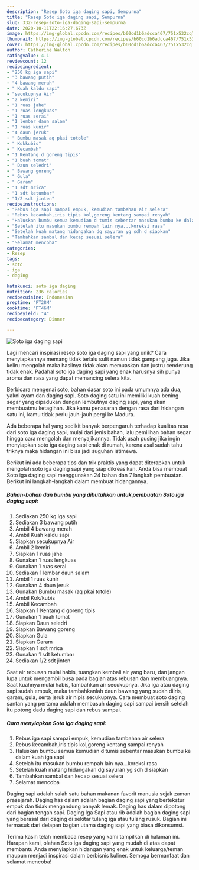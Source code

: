 ```yaml
---
description: "Resep Soto iga daging sapi, Sempurna"
title: "Resep Soto iga daging sapi, Sempurna"
slug: 332-resep-soto-iga-daging-sapi-sempurna
date: 2020-10-11T22:16:27.673Z
image: https://img-global.cpcdn.com/recipes/b60cd1b6adcca467/751x532cq70/soto-iga-daging-sapi-foto-resep-utama.jpg
thumbnail: https://img-global.cpcdn.com/recipes/b60cd1b6adcca467/751x532cq70/soto-iga-daging-sapi-foto-resep-utama.jpg
cover: https://img-global.cpcdn.com/recipes/b60cd1b6adcca467/751x532cq70/soto-iga-daging-sapi-foto-resep-utama.jpg
author: Catherine Walton
ratingvalue: 4.1
reviewcount: 12
recipeingredient:
- "250 kg iga sapi"
- "3 bawang putih"
- "4 bawang merah"
- " Kuah kaldu sapi"
- "secukupnya Air"
- "2 kemiri"
- "1 ruas jahe"
- "1 ruas lengkuas"
- "1 ruas serai"
- "1 lembar daun salam"
- "1 ruas kunir"
- "4 daun jeruk"
- " Bumbu masak aq pkai totole"
- " Kokkubis"
- " Kecambah"
- "1 Kentang d goreng tipis"
- "1 buah tomat"
- " Daun seledri"
- " Bawang goreng"
- " Gula"
- " Garam"
- "1 sdt mrica"
- "1 sdt ketumbar"
- "1/2 sdt jinten"
recipeinstructions:
- "Rebus iga sapi sampai empuk, kemudian tambahan air selera"
- "Rebus kecambah,iris tipis kol,goreng kentang sampai renyah"
- "Haluskan bumbu semua kemudian d tumis sebentar masukan bumbu ke dalam kuah iga sapi"
- "Setelah itu masukan bumbu rempah lain nya...koreksi rasa"
- "Setelah kuah matang hidangakan dg sayuran yg sdh d siapkan"
- "Tambahkan sambal dan kecap sesuai selera"
- "Selamat mencoba"
categories:
- Resep
tags:
- soto
- iga
- daging

katakunci: soto iga daging 
nutrition: 236 calories
recipecuisine: Indonesian
preptime: "PT28M"
cooktime: "PT46M"
recipeyield: "4"
recipecategory: Dinner

---
```



![Soto iga daging sapi](https://img-global.cpcdn.com/recipes/b60cd1b6adcca467/751x532cq70/soto-iga-daging-sapi-foto-resep-utama.jpg)

Lagi mencari inspirasi resep soto iga daging sapi yang unik? Cara menyiapkannya memang tidak terlalu sulit namun tidak gampang juga. Jika keliru mengolah maka hasilnya tidak akan memuaskan dan justru cenderung tidak enak. Padahal soto iga daging sapi yang enak harusnya sih punya aroma dan rasa yang dapat memancing selera kita.

Berbicara mengenai soto, bahan dasar soto ini pada umumnya ada dua, yakni ayam dan daging sapi. Soto daging satu ini memiliki kuah bening segar yang dipadukan dengan lembutnya daging sapi, yang akan membuatmu ketagihan. Jika kamu penasaran dengan rasa dari hidangan satu ini, kamu tidak perlu jauh-jauh pergi ke Madura.

Ada beberapa hal yang sedikit banyak berpengaruh terhadap kualitas rasa dari soto iga daging sapi, mulai dari jenis bahan, lalu pemilihan bahan segar hingga cara mengolah dan menyajikannya. Tidak usah pusing jika ingin menyiapkan soto iga daging sapi enak di rumah, karena asal sudah tahu triknya maka hidangan ini bisa jadi suguhan istimewa.


Berikut ini ada beberapa tips dan trik praktis yang dapat diterapkan untuk mengolah soto iga daging sapi yang siap dikreasikan. Anda bisa membuat Soto iga daging sapi menggunakan 24 bahan dan 7 langkah pembuatan. Berikut ini langkah-langkah dalam membuat hidangannya.

<!--inarticleads1-->

##### Bahan-bahan dan bumbu yang dibutuhkan untuk pembuatan Soto iga daging sapi:

1. Sediakan 250 kg iga sapi
1. Sediakan 3 bawang putih
1. Ambil 4 bawang merah
1. Ambil  Kuah kaldu sapi
1. Siapkan secukupnya Air
1. Ambil 2 kemiri
1. Siapkan 1 ruas jahe
1. Gunakan 1 ruas lengkuas
1. Gunakan 1 ruas serai
1. Sediakan 1 lembar daun salam
1. Ambil 1 ruas kunir
1. Gunakan 4 daun jeruk
1. Gunakan  Bumbu masak (aq pkai totole)
1. Ambil  Kok/kubis
1. Ambil  Kecambah
1. Siapkan 1 Kentang d goreng tipis
1. Gunakan 1 buah tomat
1. Siapkan  Daun seledri
1. Siapkan  Bawang goreng
1. Siapkan  Gula
1. Siapkan  Garam
1. Siapkan 1 sdt mrica
1. Gunakan 1 sdt ketumbar
1. Sediakan 1/2 sdt jinten


Saat air rebusan mulai habis, tuangkan kembali air yang baru, dan jangan lupa untuk mengambil busa pada bagian atas rebusan dan membuangnya. Saat kuahnya mulai habis, tambahkan air secukupnya. Jika iga atau daging sapi sudah empuk, maka tambahkanlah daun bawang yang sudah diiris, garam, gula, serta jeruk air nipis secukupnya. Cara membuat soto daging santan yang pertama adalah membasuh daging sapi sampai bersih setelah itu potong dadu daging sapi dan rebus sampai. 

<!--inarticleads2-->

##### Cara menyiapkan Soto iga daging sapi:

1. Rebus iga sapi sampai empuk, kemudian tambahan air selera
1. Rebus kecambah,iris tipis kol,goreng kentang sampai renyah
1. Haluskan bumbu semua kemudian d tumis sebentar masukan bumbu ke dalam kuah iga sapi
1. Setelah itu masukan bumbu rempah lain nya...koreksi rasa
1. Setelah kuah matang hidangakan dg sayuran yg sdh d siapkan
1. Tambahkan sambal dan kecap sesuai selera
1. Selamat mencoba


Daging sapi adalah salah satu bahan makanan favorit manusia sejak zaman prasejarah. Daging has dalam adalah bagian daging sapi yang bertekstur empuk dan tidak mengandung banyak lemak. Daging has dalam dipotong dari bagian tengah sapi. Daging Iga Sapi atau rib adalah bagian daging sapi yang berasal dari daging di sekitar tulang iga atau tulang rusuk. Bagian ini termasuk dari delapan bagian utama daging sapi yang biasa dikonsumsi. 

Terima kasih telah membaca resep yang kami tampilkan di halaman ini. Harapan kami, olahan Soto iga daging sapi yang mudah di atas dapat membantu Anda menyiapkan hidangan yang enak untuk keluarga/teman maupun menjadi inspirasi dalam berbisnis kuliner. Semoga bermanfaat dan selamat mencoba!
